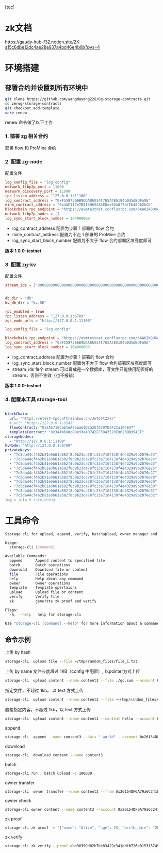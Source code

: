 [toc]
# zk文档
https://gaudy-hub-f32.notion.site/ZK-a15c6dbe12dc4ae28e637a4bd46e4b0b?pvs=4

# 环境搭建

## 部署合约并设置到所有环境中

```sh
git clone https://github.com/wangdayong228/0g-storage-contracts.git
cd zerog-storage-contracts
git checkout add-template
make renew
```
renew 命令做了以下工作
### 1. 部署 zg 相关合约

部署 flow 和 ProMine 合约

### 2. 配置 zg-node

配置文件
```conf
log_config_file = "log_config"
network_libp2p_port = 11000
network_discovery_port = 11000
rpc_listen_address = "127.0.0.1:11100"
log_contract_address = "0xF5587366B9bDA86854f765A4B6184bDd5dBdFa8E"
mine_contract_address = "0x4AF117e7B516969488EDee50a8f7afFb48C62bCb"
blockchain_rpc_endpoint = "https://evmtestnet.confluxrpc.com/6XWH2kDUX4wcKVN1VThMpjhhwerkTMZR8GYjk3S8Ti6GhM8qw7TJXDuT4sJWsM8MNmz2oxLsWAbjDUELaeAG4QA9Y"
network_libp2p_nodes = []
log_sync_start_block_number = 164900000
```
- log_contract_address 配置为步骤 1 部署的 flow 合约
- mine_contract_address 配置为不走 1 部署的 ProMine 合约
- log_sync_start_block_number 配置为不大于 flow 合约部署区块高度即可

<!-- 版本 commithash: 306c43c9dca6645da56c37f3337b08f39eb30cfa -->
**版本 1.0.0-testnet**
### 3. 配置 zg-kv

配置文件
```conf
stream_ids = ["000000000000000000000000000000000000000000000000000000000000f2bd", "000000000000000000000000000000000000000000000000000000000000f009", "0000000000000000000000000000000000000000000000000000000000016879", "0000000000000000000000000000000000000000000000000000000000002e3d"]


db_dir = "db"
kv_db_dir = "kv.DB"

rpc_enabled = true
rpc_listen_address = "127.0.0.1:6789"
zgs_node_urls = "http://127.0.0.1:11100"

log_config_file = "log_config"

blockchain_rpc_endpoint = "https://evmtestnet.confluxrpc.com/6XWH2kDUX4wcKVN1VThMpjhhwerkTMZR8GYjk3S8Ti6GhM8qw7TJXDuT4sJWsM8MNmz2oxLsWAbjDUELaeAG4QA9Y"
log_contract_address = "0xF5587366B9bDA86854f765A4B6184bDd5dBdFa8E"
log_sync_start_block_number = 164900000

```
- log_contract_address 配置为步骤 1 部署的 flow 合约
- log_sync_start_block_number 配置为不大于 flow 合约部署区块高度即可
- stream_ids 每个 stream 可以看成是一个数据库，写文件只能使用配置好的 stream，否则不生效（也不报错）

<!-- 版本 commithash: bacf761d0f26af64b6375850ba2e9987ada93dc7 -->
**版本 1.0.0-testnet**

### 4. 配置本工具 storage-tool

```yaml

blockChain:
  url: "https://etest-rpc.nftrainbow.cn/JwtQFtZXar"
  # url: "http://127.0.0.1:8545"
  flowContract: "0xEA6718Cab1eA7aaa61D2a28f0297D6F2Ca194647"
  templateContract: "0x34Ab680c8De93aA0742EF5843520E86239B954EF"
storageNodes:
  - "http://127.0.0.1:11100"
kvNode: "http://127.0.0.1:6789"
privateKeys:
  - "7c5da44cf462b81e0b61a582f8c9b23ca78fc23e7104138f4e4329a9b2076e23" #0x26154DF6A79a6C241b46545D672A3Ba6AE8813bE
  - "7c5da44cf462b81e0b61a582f8c9b23ca78fc23e7104138f4e4329a9b2076e24" #0xd68D7A9639FaaDed2a6002562178502fA3b3Af9b
  - "7c5da44cf462b81e0b61a582f8c9b23ca78fc23e7104138f4e4329a9b2076e25" #0xe61646FD48adF644404f373D984B14C877957F7c
  - "7c5da44cf462b81e0b61a582f8c9b23ca78fc23e7104138f4e4329a9b2076e26" #0xE7b3CafBf258804B867Df17e0AE5238030658a03
  - "7c5da44cf462b81e0b61a582f8c9b23ca78fc23e7104138f4e4329a9b2076e27" #0x8Faf8127849e4157dD086C923576a4029cA4E2B5
  - "7c5da44cf462b81e0b61a582f8c9b23ca78fc23e7104138f4e4329a9b2076e28" #0x0513B660EaBb10Ee88b8AC69188d3994f184a3D9
  - "7c5da44cf462b81e0b61a582f8c9b23ca78fc23e7104138f4e4329a9b2076e29" #0x60E54B5daD7331a85c3408A887588430B19b26D6
  - "7c5da44cf462b81e0b61a582f8c9b23ca78fc23e7104138f4e4329a9b2076e30" #0xB1b635163C5f58327b2FeD3a83131B6B209082C8
  - "7c5da44cf462b81e0b61a582f8c9b23ca78fc23e7104138f4e4329a9b2076e31" #0x581773C26661fA73f45516a72a138341F75a4cDD
  - "7c5da44cf462b81e0b61a582f8c9b23ca78fc23e7104138f4e4329a9b2076e32" #0xC933adff23Ce870B290C3D59b872855568eBE505
log : info # info,debug
```

# 工具命令

```sh
Storage cli for upload, append, verify, batchupload, owner manager and template manager

Usage:
  storage-cli [command]

Available Commands:
  append      Append content to specified file
  batch       Batch operations
  download    Download file or content
  file        File operations
  help        Help about any command
  owner       Owner operations
  template    Template opertaions
  upload      Upload file or content
  verify      Verify file
  zk          generate zk proof and verify

Flags:
  -h, --help   help for storage-cli

Use "storage-cli [command] --help" for more information about a command.
```

## 命令示例
上传 by hash
```sh
storage-cli  upload file --file ~/tmp/random_files/file_1.txt
```

上传 by name
文件长度超过 1KB（config 中配置）, 以pointer方式上传
```sh
storage-cli  upload content --name content1 --file ./go.sum --account 0x26154DF6A79a6C241b46545D672A3Ba6AE8813bE
```
指定文件，不超过 1kb， 以 text 方式上传
```sh
storage-cli  upload content --name content2 --file ～/tmp/random_files/file_1.txt  --account 0x26154DF6A79a6C241b46545D672A3Ba6AE8813bE
```
直接指定内容，不超过 1kb，以 text 方式上传
```sh
storage-cli  upload content --name content3 --content hello --account 0x26154DF6A79a6C241b46545D672A3Ba6AE8813bE 
```

append
```sh
storage-cli  append --name content3 --data " world" --account 0x26154DF6A79a6C241b46545D672A3Ba6AE8813bE 
```

download
```sh
storage-cli  download content --name content3
```

batch 
```sh
storage-cli run . batch upload -c 100000 
```

owner transfer
```sh
storage-cli  owner transfer --name content2 --from 0x26154DF6A79a6C241b46545D672A3Ba6AE8813bE --to 0xd68D7A9639FaaDed2a6002562178502fA3b3Af9b 
```

owner check
```sh
storage-cli owner content --name content3 --account 0x26154DF6A79a6C241b46545D672A3Ba6AE8813bE
```

zk proof
```sh
storage-cli zk proof -v '{"name": "Alice", "age": 25, "birth_date": "20000101", "edu_level": 4, "serial_no": "1234567890"}' -t 20000101 -k verysecretkey123 -i uniqueiv12345678
```

zk verify
```sh
storage-cli zk verify --proof cbe38399d02b7bb83429c341ddfb726e0153f374953c41f147ae4279d11d879fce65525a19300bb1547781a634388e61601d957580a071b4baaeb2bfccab9c0bf7113f89ec0ab677f595b9667a3fa043641b46439bd396ca49bbeb484f8122147989370ae2f47d81df48c8731dc63a2f3f3c2afb53a4857f93f19270fc649407 --root 0xf0f5e6974aa06c1f6c2dae32b368a8608881d78c65ddc450d0fed9bb14a99431 --birth_threshold 20000101
```